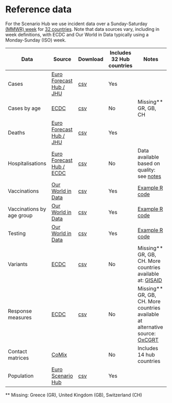 # Reference data

For the Scenario Hub we use incident data over a Sunday-Saturday [(MMWR) week](https://github.com/covid19-forecast-hub-europe/covid19-forecast-hub-europe/wiki/Targets-and-horizons#horizon-and-frequency) for [32 countries](././data-locations/locations_eu.csv). Note that data sources vary, including in week definitions, with ECDC and Our World in Data typically using a Monday-Sunday (ISO) week.


Data | Source | Download | Includes 32 Hub countries | Notes
--- | --- | --- | --- | ---
Cases | [Euro Forecast Hub / JHU](https://github.com/covid19-forecast-hub-europe/covid19-forecast-hub-europe/tree/main/data-truth) | [csv](https://raw.githubusercontent.com/covid19-forecast-hub-europe/covid19-forecast-hub-europe/main/data-truth/JHU/truth_JHU-Incident%20Cases.csv) | Yes
Cases by age | [ECDC](https://www.ecdc.europa.eu/en/publications-data/covid-19-data-14-day-age-notification-rate-new-cases) | [csv](https://opendata.ecdc.europa.eu/covid19/agecasesnational/csv/data.csv)| No | Missing** GR, GB, CH
Deaths | [Euro Forecast Hub / JHU](https://github.com/covid19-forecast-hub-europe/covid19-forecast-hub-europe/tree/main/data-truth) | [csv](https://raw.githubusercontent.com/covid19-forecast-hub-europe/covid19-forecast-hub-europe/main/data-truth/JHU/truth_JHU-Incident%20Deaths.csv) | Yes |
Hospitalisations | [Euro Forecast Hub / ECDC](https://github.com/covid19-forecast-hub-europe/covid19-forecast-hub-europe/tree/main/data-truth) | [csv](https://raw.githubusercontent.com/covid19-forecast-hub-europe/covid19-forecast-hub-europe/main/data-truth/ECDC/truth_ECDC-Incident%20Hospitalizations.csv) | No | Data available based on quality: see [notes](https://github.com/covid19-forecast-hub-europe/covid19-forecast-hub-europe/tree/main/code/auto_download/hospitalisations#readme)
Vaccinations | [Our World in Data](https://github.com/owid/covid-19-data/tree/master/public/data#readme) | [csv](https://github.com/owid/covid-19-data/blob/master/public/data/vaccinations/vaccinations.csv?raw=true) | Yes | [Example R code](https://github.com/covid19-forecast-hub-europe/covid19-scenario-hub-europe/blob/main/data-truth/code/vaccination.R)
Vaccinations by age group | [Our World in Data](https://github.com/owid/covid-19-data/tree/master/public/data#readme) | [csv](https://raw.githubusercontent.com/owid/covid-19-data/master/public/data/vaccinations/vaccinations-by-age-group.csv) | Yes | [Example R code](https://github.com/covid19-forecast-hub-europe/covid19-scenario-hub-europe/blob/main/data-truth/code/vaccination.R)
Testing | [Our World in Data](https://github.com/owid/covid-19-data/tree/master/public/data#readme) | [csv](https://github.com/owid/covid-19-data/blob/master/public/data/testing/covid-testing-all-observations.csv?raw=true) | Yes | [Example R code](https://github.com/covid19-forecast-hub-europe/covid19-scenario-hub-europe/blob/main/data-truth/code/testing.R)
Variants | [ECDC](https://www.ecdc.europa.eu/en/publications-data/data-virus-variants-covid-19-eueea) | [csv](https://opendata.ecdc.europa.eu/covid19/virusvariant/csv/data.csv) | No | Missing** GR, GB, CH. More countries available at: [GISAID](https://www.gisaid.org/) |
Response measures | [ECDC](https://www.ecdc.europa.eu/en/publications-data/download-data-response-measures-covid-19) | [csv](https://www.ecdc.europa.eu/sites/default/files/documents/response_graphs_data_2022-02-24.csv) | No | Missing** GR, GB, CH. More countries available at alternative source: [OxCGRT](https://www.bsg.ox.ac.uk/research/research-projects/covid-19-government-response-tracker)
Contact matrices | [CoMix](http://www.socialcontactdata.org/data/) |  | No | Includes 14 hub countries
Population | [Euro Scenario Hub](https://github.com/covid19-forecast-hub-europe/covid19-scenario-hub-europe/blob/main/data-locations/locations_eu.csv) | [csv](https://raw.githubusercontent.com/covid19-forecast-hub-europe/covid19-scenario-hub-europe/main/data-locations/locations_eu.csv) | Yes |

** Missing: Greece (GR), United Kingdom (GB), Switzerland (CH)
